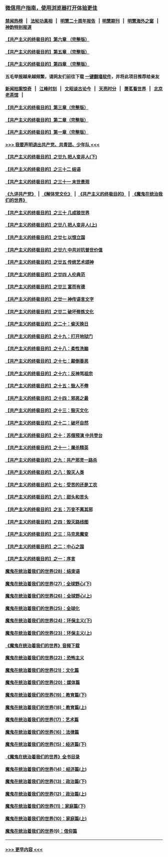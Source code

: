 ### [微信用户指南，使用浏览器打开体验更佳](https://github.com/gfw-breaker/banned-news1/blob/master/indexes/wechat-guide.md?t=0)
#### [禁闻热榜](热点新闻.md?t=0)  &nbsp;&nbsp;|&nbsp;&nbsp; [法轮功真相](https://github.com/gfw-breaker/truth/blob/master/README.md?t=0) &nbsp;&nbsp;|&nbsp;&nbsp; [明慧二十周年报告](https://github.com/gfw-breaker/mh-reports/blob/master/README.md?t=0) &nbsp;&nbsp;|&nbsp;&nbsp;[明慧期刊](https://github.com/gfw-breaker/mh-qikan) &nbsp;&nbsp;|&nbsp;&nbsp; [明慧海外之窗](https://github.com/gfw-breaker/mh-news/blob/master/README.md?t=0) &nbsp;&nbsp;|&nbsp;&nbsp; [神韵特别报道](https://github.com/gfw-breaker/mh-news/blob/master/shenyun.md?t=0)
#### [【共产主义的终极目的】第六章 （完整版）](../pages/nsc422/n11428913.md?t=02110502) 
#### [【共产主义的终极目的】第五章 （完整版）](../pages/nsc422/n11428912.md?t=02110502) 
#### [【共产主义的终极目的】第四章 （完整版）](../pages/nsc422/n11428907.md?t=02110502) 
#### 五毛举报越来越频繁，请网友们前往下载 [一键翻墙软件](https://github.com/gfw-breaker/ssr-accounts)，并将此项目推荐给亲友
#### [新闻拍案惊奇](https://github.com/gfw-breaker/banned-news1/blob/master/pages/link4.md) &nbsp;&nbsp;|&nbsp;&nbsp; [江峰时刻](https://github.com/gfw-breaker/banned-news1/blob/master/pages/link4.md) &nbsp;&nbsp;|&nbsp;&nbsp; [文昭谈古论今](https://github.com/gfw-breaker/banned-news1/blob/master/pages/link4.md) &nbsp;&nbsp;|&nbsp;&nbsp; [天亮时分](https://github.com/gfw-breaker/banned-news1/blob/master/pages/link4.md) &nbsp;&nbsp;|&nbsp;&nbsp; [萧茗看世界](https://github.com/gfw-breaker/banned-news1/blob/master/pages/link4.md) &nbsp;&nbsp;|&nbsp;&nbsp; [北京老茶馆](https://github.com/gfw-breaker/banned-news1/blob/master/pages/link4.md) &nbsp;&nbsp;|&nbsp;&nbsp; 
#### [【共产主义的终极目的】第三章（完整版）](../pages/nsc422/n11428848.md?t=02110502) 
#### [【共产主义的终极目的】第二章（完整版）](../pages/nsc422/n11428831.md?t=02110502) 
#### [【共产主义的终极目的】第一章（完整版）](../pages/nsc422/n11417651.md?t=02110502) 
#### [>>> 我要声明退出共产党、共青团、少年队 <<<](https://github.com/begood0513/goodnews/blob/master/quit/letter.md) 
#### [【共产主义的终极目的】之廿九 把人变非人(下)](../pages/nsc422/n11344140.md?t=02110502) 
#### [【共产主义的终极目的】之三十二 结语](../pages/nsc422/n11360535.md?t=02110502) 
#### [【共产主义的终极目的】之三十一 末世景观](../pages/nsc422/n11351129.md?t=02110502) 
#### [《九评共产党》](https://github.com/begood0513/9ping.md/blob/master/README.md) &nbsp;|&nbsp; [《解体党文化》](../../../../jtdwh.md/blob/master/README.md)  &nbsp;|&nbsp; [《共产主义的终极目的》](../../../../gczydzjmd.md/blob/master/README.md) &nbsp;|&nbsp; [《魔鬼在统治我们的世界》](../../../../mgztzwmdsj.md/blob/master/README.md) 
#### [【共产主义的终极目的】之三十 几成狼世界](../pages/nsc422/n11348280.md?t=02110502) 
#### [【共产主义的终极目的】之廿八 把人变非人(上)](../pages/nsc422/n11340492.md?t=02110502) 
#### [【共产主义的终极目的】之廿七 以恨立国](../pages/nsc422/n11336944.md?t=02110502) 
#### [【共产主义的终极目的】之廿六 中共对抗普世价值](../pages/nsc422/n11324785.md?t=02110502) 
#### [【共产主义的终极目的】之廿五 传统艺术颂神](../pages/nsc422/n11296396.md?t=02110502) 
#### [【共产主义的终极目的】之廿四 人伦典范](../pages/nsc422/n11296397.md?t=02110502) 
#### [【共产主义的终极目的】之廿三 富而有德](../pages/nsc422/n11283598.md?t=02110502) 
#### [【共产主义的终极目的】之廿一 神传语言文字](../pages/nsc422/n11263265.md?t=02110502) 
#### [【共产主义的终极目的】之廿二 破坏修炼文化](../pages/nsc422/n11245728.md?t=02110502) 
#### [【共产主义的终极目的】之二十：偷天换日](../pages/nsc422/n11238846.md?t=02110502) 
#### [【共产主义的终极目的】之十九：打开地狱门](../pages/nsc422/n11206376.md?t=02110502) 
#### [【共产主义的终极目的】之十八：柔性洗脑](../pages/nsc422/n11199994.md?t=02110502) 
#### [【共产主义的终极目的】之十七：颠倒善恶](../pages/nsc422/n11179782.md?t=02110502) 
#### [【共产主义的终极目的】之十六：反神骂祖宗](../pages/nsc422/n11166798.md?t=02110502) 
#### [【共产主义的终极目的】之十五：毁人不倦](../pages/nsc422/n11166792.md?t=02110502) 
#### [【共产主义的终极目的】之十四：邪恶之最](../pages/nsc422/n11150249.md?t=02110502) 
#### [【共产主义的终极目的】之十三：毁灭文化](../pages/nsc422/n11135227.md?t=02110502) 
#### [【共产主义的终极目的】之十二：破坏自然](../pages/nsc422/n11135214.md?t=02110502) 
#### [【共产主义的终极目的】之十：苏俄预演 中共登台](../pages/nsc422/n11118424.md?t=02110502) 
#### [【共产主义的终极目的】之十一：屠杀精英](../pages/nsc422/n11118442.md?t=02110502) 
#### [【共产主义的终极目的】之九：共产邪灵一路杀](../pages/nsc422/n11114139.md?t=02110502) 
#### [【共产主义的终极目的】之八：毁灭人类](../pages/nsc422/n11108503.md?t=02110502) 
#### [【共产主义的终极目的】之七：受苦的还是工农](../pages/nsc422/n11101809.md?t=02110502) 
#### [【共产主义的终极目的】之六：甜头和苦头](../pages/nsc422/n11096971.md?t=02110502) 
#### [【共产主义的终极目的】之五：万变不离其邪](../pages/nsc422/n11091285.md?t=02110502) 
#### [【共产主义的终极目的】之四：毁灭路线图](../pages/nsc422/n11086284.md?t=02110502) 
#### [【共产主义的终极目的】之三：马克思魔变](../pages/nsc422/n11061941.md?t=02110502) 
#### [【共产主义的终极目的】之二：中心之国](../pages/nsc422/n11047728.md?t=02110502) 
#### [【共产主义的终极目的】之一：序言](../pages/nsc422/n11086077.md?t=02110502) 
#### [魔鬼在统治着我们的世界(28)：结束语](../pages/nsc422/n10936246.md?t=02110502) 
#### [魔鬼在统治着我们的世界(27)：全球野心(下)](../pages/nsc422/n10928319.md?t=02110502) 
#### [魔鬼在统治着我们的世界(26)：全球野心(上)](../pages/nsc422/n10900318.md?t=02110502) 
#### [魔鬼在统治着我们的世界(25)：全球化](../pages/nsc422/n10788205.md?t=02110502) 
#### [魔鬼在统治着我们的世界(24)：环保主义(下)](../pages/nsc422/n10695307.md?t=02110502) 
#### [魔鬼在统治着我们的世界(23)：环保主义(上)](../pages/nsc422/n10688613.md?t=02110502) 
#### [《魔鬼在统治着我们的世界》音频下载](../pages/nsc422/n10635553.md?t=02110502) 
#### [魔鬼在统治着我们的世界(22)：恐怖主义](../pages/nsc422/n10614727.md?t=02110502) 
#### [魔鬼在统治着我们的世界(21)：文化篇](../pages/nsc422/n10597706.md?t=02110502) 
#### [魔鬼在统治着我们的世界(20)：媒体篇](../pages/nsc422/n10586579.md?t=02110502) 
#### [魔鬼在统治着我们的世界(19)：教育篇(下)](../pages/nsc422/n10564808.md?t=02110502) 
#### [魔鬼在统治着我们的世界(18)：教育篇(上)](../pages/nsc422/n10526970.md?t=02110502) 
#### [魔鬼在统治着我们的世界(17)：艺术篇](../pages/nsc422/n10499093.md?t=02110502) 
#### [魔鬼在统治着我们的世界(16)：法律篇](../pages/nsc422/n10485969.md?t=02110502) 
#### [魔鬼在统治着我们的世界(15)：经济篇(下)](../pages/nsc422/n10469975.md?t=02110502) 
#### [《魔鬼在统治着我们的世界》全书目录](../pages/nsc422/n10464261.md?t=02110502) 
#### [魔鬼在统治着我们的世界(14)：经济篇(上)](../pages/nsc422/n10457370.md?t=02110502) 
#### [魔鬼在统治着我们的世界(13)：政治篇(下)](../pages/nsc422/n10448270.md?t=02110502) 
#### [魔鬼在统治着我们的世界(12)：政治篇(上)](../pages/nsc422/n10444576.md?t=02110502) 
#### [魔鬼在统治着我们的世界(11)：家庭篇(下)](../pages/nsc422/n10440961.md?t=02110502) 
#### [魔鬼在统治着我们的世界(10)：家庭篇(上)](../pages/nsc422/n10435448.md?t=02110502) 
#### [魔鬼在统治着我们的世界(9)：信仰篇](../pages/nsc422/n10432159.md?t=02110502) 

----
#### [ >>> 更早内容 <<< ](../indexes/nsc422-earlier.md)

